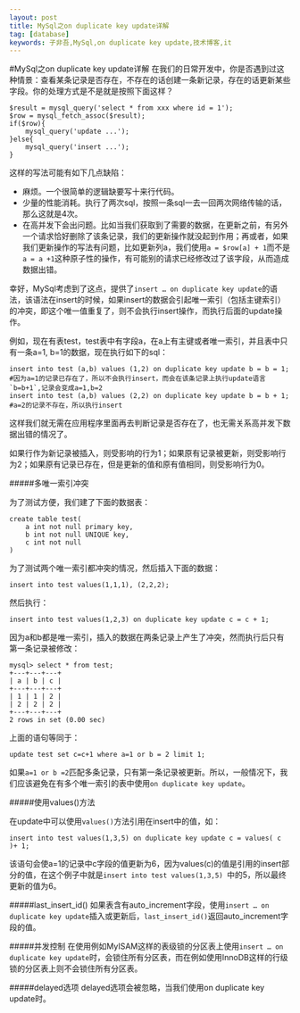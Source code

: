 ```yaml
---
layout: post
title: MySql之on duplicate key update详解
tag: [database]
keywords: 子非吾,MySql,on duplicate key update,技术博客,it
---
```

#MySql之on duplicate key update详解
在我们的日常开发中，你是否遇到过这种情景：查看某条记录是否存在，不存在的话创建一条新记录，存在的话更新某些字段。你的处理方式是不是就是按照下面这样？

	$result = mysql_query('select * from xxx where id = 1');
	$row = mysql_fetch_assoc($result);
	if($row){
		mysql_query('update ...');
	}else{
		mysql_query('insert ...');
	}
	
这样的写法可能有如下几点缺陷：


 + 麻烦。一个很简单的逻辑缺要写十来行代码。    
 + 少量的性能消耗。执行了两次sql，按照一条sql一去一回两次网络传输的话，那么这就是4次。    
 + 在高并发下会出问题。比如当我们获取到了需要的数据，在更新之前，有另外一个请求恰好删除了该条记录，我们的更新操作就没起到作用；再或者，如果我们更新操作的写法有问题，比如更新列a，我们使用`a = $row[a] + 1`而不是`a = a +1`这种原子性的操作，有可能别的请求已经修改过了该字段，从而造成数据出错。

幸好，MySql考虑到了这点，提供了`insert … on duplicate key update`的语法，该语法在insert的时候，如果insert的数据会引起唯一索引（包括主键索引）的冲突，即这个唯一值重复了，则不会执行insert操作，而执行后面的update操作。

例如，现在有表test，test表中有字段a，在a上有主键或者唯一索引，并且表中只有一条a=1, b=1的数据，现在执行如下的sql：

	insert into test (a,b) values (1,2) on duplicate key update b = b = 1;
	#因为a=1的记录已存在了，所以不会执行insert，而会在该条记录上执行update语言`b=b+1`,记录会变成a=1,b=2
	insert into test (a,b) values (2,2) on duplicate key update b = b + 1;
	#a=2的记录不存在，所以执行insert
	
这样我们就无需在应用程序里面再去判断记录是否存在了，也无需关系高并发下数据出错的情况了。
	
如果行作为新记录被插入，则受影响的行为1；如果原有记录被更新，则受影响行为2；如果原有记录已存在，但是更新的值和原有值相同，则受影响行为0。

#####多唯一索引冲突

为了测试方便，我们建了下面的数据表：

	create table test(
		a int not null primary key,
		b int not null UNIQUE key,
		c int not null
	)	
	
为了测试两个唯一索引都冲突的情况，然后插入下面的数据：
	
	insert into test values(1,1,1), (2,2,2);
	
然后执行：
	
	insert into test values(1,2,3) on duplicate key update c = c + 1;

因为a和b都是唯一索引，插入的数据在两条记录上产生了冲突，然而执行后只有第一条记录被修改：

	mysql> select * from test;
	+---+---+---+
	| a | b | c |
	+---+---+---+
	| 1 | 1 | 2 |
	| 2 | 2 | 2 |
	+---+---+---+
	2 rows in set (0.00 sec)
	
上面的语句等同于：

	update test set c=c+1 where a=1 or b = 2 limit 1;
	
如果`a=1 or b =2`匹配多条记录，只有第一条记录被更新。所以，一般情况下，我们应该避免在有多个唯一索引的表中使用`on duplicate key update`。

#####使用values()方法 
	
在update中可以使用`values()`方法引用在insert中的值，如：

	insert into test values(1,3,5) on duplicate key update c = values( c )+ 1;
	 
该语句会使a=1的记录中c字段的值更新为6，因为values(c)的值是引用的insert部分的值，在这个例子中就是`insert into test values(1,3,5) `中的5，所以最终更新的值为6。

#####last_insert_id()
如果表含有auto_increment字段，使用`insert … on duplicate key update`插入或更新后，`last_insert_id()`返回auto_increment字段的值。

#####并发控制
在使用例如MyISAM这样的表级锁的分区表上使用`insert … on duplicate key update`时，会锁住所有分区表，而在例如使用InnoDB这样的行级锁的分区表上则不会锁住所有分区表。


#####delayed选项
delayed选项会被忽略，当我们使用on duplicate key update时。






